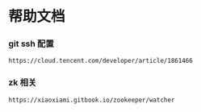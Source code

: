 # 帮助文档

### git ssh 配置
```
https://cloud.tencent.com/developer/article/1861466
```
### zk 相关
```
https://xiaoxiami.gitbook.io/zookeeper/watcher
```


